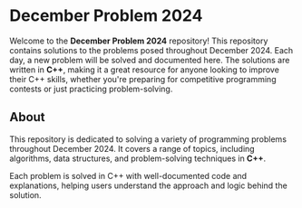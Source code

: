 # December Problem 2024

Welcome to the **December Problem 2024** repository! This repository contains solutions to the problems posed throughout December 2024. Each day, a new problem will be solved and documented here. The solutions are written in **C++**, making it a great resource for anyone looking to improve their C++ skills, whether you're preparing for competitive programming contests or just practicing problem-solving.



## About

This repository is dedicated to solving a variety of programming problems throughout December 2024. It covers a range of topics, including algorithms, data structures, and problem-solving techniques in **C++**.

Each problem is solved in C++ with well-documented code and explanations, helping users understand the approach and logic behind the solution.
